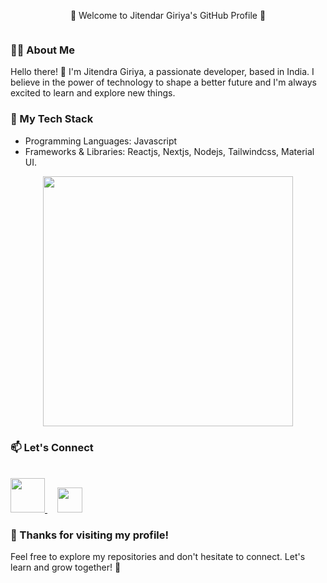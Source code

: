 <p align="center" size="40px">🌟 Welcome to Jitendar Giriya's GitHub Profile 🌟</p>

<p align="center">
  <img src="https://your-image-url.com" alt="">
</p>

### 🧚‍♀️ About Me

Hello there! 👋 I'm Jitendra Giriya, a passionate developer, based in India. I believe in the power of technology to shape a better future and I'm always excited to learn and explore new things.


### 🚀 My Tech Stack

- Programming Languages: Javascript
- Frameworks & Libraries: Reactjs, Nextjs, Nodejs, Tailwindcss, Material UI.

 <p align="center">   
  <img src="https://lh3.googleusercontent.com/pw/AIL4fc9MAOtu6gdghP_Qg5ms5sxL56w6GeIupjUXt8XzQIi-L4mGPyIQd2bOgaxdoVwitOeUvyDvjwMv8caVtnjV-Cj2YE2wOT6scAsUhbnTA754qLZFzAIwXuPYn55LnmvHDualQzDSovkEwxi7801US5pwEuDzCEJtUIcI8c_mclbimXOYB2aXTMMIPeIQXNQ0Alf6x5X-1Rl0gBDMazLh7AVJysHCd0qB95E48zo_QrKC6PJAKX4S5EKKaOcm8qYgfA7t3jkwRhL3Tan3NK313CPGn4y27YNTyHyywjgtve6RPWcZJSBgIX--d7JAt1TVxvY58Z9OyAXT0MTizDg6lxjXNbOQYdsmWgKZCH-JyA27QMkmRDaI6Ar-ZL7I2QqbnRIJAUKZgQ-4FVdtbVDYsc1vmTxyB6lNmnS5hokviy-XiK3cuF8xShM-VWzrxpDyumTD_UYB3lbyDuCWcm0bbWfi7C_XvJQZaJGkCQURpLivZgYhdYX71PbZ3-Xtrrz5IPIgKsDHCkbH7guRlsh-L-tV7tCOLFU7ojMP9X3axPI5lCXDuy-rTWMgSLT3WWYxuxDLrwoX4F_Shez0F94VYz2XsXt-10h-23EJJKaldVFphpMgUA3gVqKCt-C8oI76tsWlvy7HI4w_oxjjeTf_U2HYkyp5i8f-mAOY7owqad7yeRPMxoS3Y4KVePHIxS-zhkjFDvMWsZikaK7F7mNJiNZEykZ0MNXHS1xsZnXzN_ozYBlzeq2RIoc8psSqH4H3fEOb4_-odYDi6ueNgTHQNTS6_0HWtEE1_njmyhB9j7XJRzj61R8lZCF9mBhB5kH7DagofuC7p9FxwOADK7MSGMS8aLfHf75u82B1eAFerIU0m1v3seXVELpimbcuVKM8Cjbbzb1TuakJOKFw-EytmE0uWqz5hrRIrpuNdkTP7RZw4xZbhH-5cyQz5Vfk=w608-h548-s-no?authuser=0" height="400px" alt="">
  
 </p>
 
### 📫 Let's Connect 
</br>
<a href="https://mail.google.com/">
  <img src="https://cdn.worldvectorlogo.com/logos/gmail-icon.svg" heigth="30px" width="55px" alt="">
</a>
<a href="https://www.linkedin.com/in/jitendragiriya">
  <img src="https://upload.wikimedia.org/wikipedia/commons/f/f8/LinkedIn_icon_circle.svg" heigth="30px" width="40px" hspace="16px" alt="">
</a>
 

### 🙏 Thanks for visiting my profile!

Feel free to explore my repositories and don't hesitate to connect. Let's learn and grow together! 🌱

 
